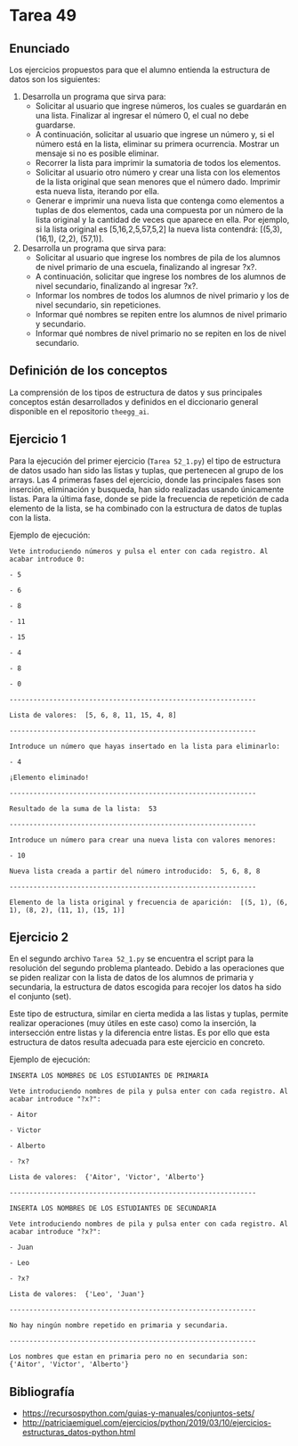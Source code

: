 # Tarea 49

## Enunciado
Los ejercicios propuestos para que el alumno entienda la estructura de datos son los siguientes:
1. Desarrolla un programa que sirva para:
   - Solicitar al usuario que ingrese números, los cuales se guardarán en una lista. Finalizar al ingresar el
número 0, el cual no debe guardarse.
   - A continuación, solicitar al usuario que ingrese un número y, si el número está en la lista, eliminar su
primera ocurrencia. Mostrar un mensaje si no es posible eliminar.
   - Recorrer la lista para imprimir la sumatoria de todos los elementos.
   - Solicitar al usuario otro número y crear una lista con los elementos de la lista original que sean menores
que el número dado. Imprimir esta nueva lista, iterando por ella.
   - Generar e imprimir una nueva lista que contenga como elementos a tuplas de dos elementos, cada una compuesta por un número de la lista original y la cantidad de veces que aparece en ella. Por ejemplo, si la lista original es [5,16,2,5,57,5,2] la nueva lista contendrá: [(5,3), (16,1), (2,2), (57,1)].
2. Desarrolla un programa que sirva para:
   - Solicitar al usuario que ingrese los nombres de pila de los alumnos de nivel primario de una escuela, finalizando al ingresar ?x?.
   - A continuación, solicitar que ingrese los nombres de los alumnos de nivel
secundario, finalizando al ingresar ?x?.
   - Informar los nombres de todos los alumnos de nivel primario y los de nivel secundario, sin repeticiones.
   - Informar qué nombres se repiten entre los alumnos de nivel primario y secundario.
   - Informar qué nombres de nivel primario no se repiten en los de nivel secundario.

## Definición de los conceptos
La comprensión de los tipos de estructura de datos y sus principales conceptos están desarrollados y definidos en el diccionario general disponible en el repositorio `theegg_ai`.

## Ejercicio 1

Para la ejecución del primer ejercicio (`Tarea 52_1.py`) el tipo de estructura de datos usado han sido las listas y tuplas, que pertenecen al grupo de los arrays. Las 4 primeras fases del ejercicio, donde las principales fases son inserción, eliminación y busqueda, han sido realizadas usando únicamente listas. Para la última fase, donde se pide la frecuencia de repetición de cada elemento de la lista, se ha combinado con la estructura de datos de tuplas con la lista.

Ejemplo de ejecución:

`Vete introduciendo números y pulsa el enter con cada registro. Al acabar introduce 0:`

`- 5`

`- 6`

`- 8`

`- 11`

`- 15`

`- 4`

`- 8`

`- 0`

`--------------------------------------------------------------`

`Lista de valores:  [5, 6, 8, 11, 15, 4, 8]`

`--------------------------------------------------------------`

`Introduce un número que hayas insertado en la lista para eliminarlo:`

`- 4`

`¡Elemento eliminado!`

`--------------------------------------------------------------`

`Resultado de la suma de la lista:  53`

`--------------------------------------------------------------`

`Introduce un número para crear una nueva lista con valores menores: `

`- 10`

`Nueva lista creada a partir del número introducido:  5, 6, 8, 8`

`--------------------------------------------------------------`

`Elemento de la lista original y frecuencia de aparición:  [(5, 1), (6, 1), (8, 2), (11, 1), (15, 1)]`


## Ejercicio 2
En el segundo archivo `Tarea 52_1.py` se encuentra el script para la resolución del segundo problema planteado. Debido a las operaciones que se piden realizar con la lista de datos de los alumnos de primaria y secundaria, la estructura de datos escogida para recojer los datos ha sido el conjunto (set).

Este tipo de estructura, similar en cierta medida a las listas y tuplas, permite realizar operaciones (muy útiles en este caso) como la inserción, la intersección entre listas y la diferencia entre listas. Es por ello que esta estructura de datos resulta adecuada para este ejercicio en concreto.

Ejemplo de ejecución:


`INSERTA LOS NOMBRES DE LOS ESTUDIANTES DE PRIMARIA`

`Vete introduciendo nombres de pila y pulsa enter con cada registro. Al acabar introduce "?x?":`

`- Aitor`

`- Victor`

`- Alberto`

`- ?x?`

`Lista de valores:  {'Aitor', 'Victor', 'Alberto'}`

`--------------------------------------------------------------`

`INSERTA LOS NOMBRES DE LOS ESTUDIANTES DE SECUNDARIA`

`Vete introduciendo nombres de pila y pulsa enter con cada registro. Al acabar introduce "?x?": `

`- Juan`

`- Leo`

`- ?x?`

`Lista de valores:  {'Leo', 'Juan'}`

`--------------------------------------------------------------`

`No hay ningún nombre repetido en primaria y secundaria.`

`--------------------------------------------------------------`

`Los nombres que estan en primaria pero no en secundaria son:  {'Aitor', 'Victor', 'Alberto'}`


## Bibliografía
- https://recursospython.com/guias-y-manuales/conjuntos-sets/
- http://patriciaemiguel.com/ejercicios/python/2019/03/10/ejercicios-estructuras_datos-python.html



